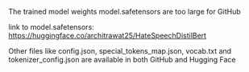 The trained model weights model.safetensors are too large for GitHub

link to model.safetensors: https://huggingface.co/architrawat25/HateSpeechDistilBert

Other files like config.json, special_tokens_map.json, vocab.txt and tokenizer_config.json are available in both GitHub and Hugging Face
